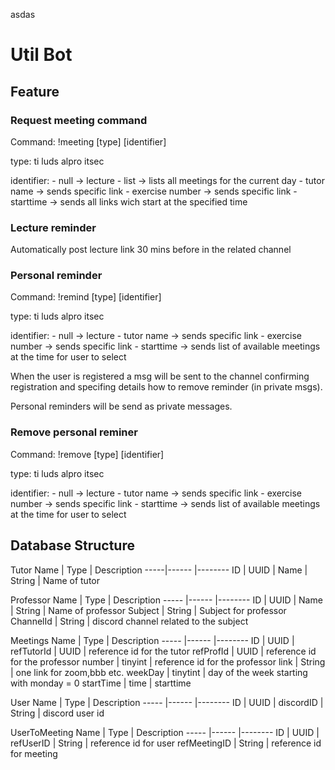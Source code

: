 asdas
# Util Bot

## Feature


### Request meeting command

Command: !meeting [type] [identifier]

type: ti luds alpro itsec

identifier:
	- null -> lecture
	- list -> lists all meetings for the current day
	- tutor name -> sends specific link
	- exercise number -> sends specific link
	- starttime -> sends all links wich start at the specified time

	
###	Lecture reminder

Automatically post lecture link 30 mins before 
in the related channel


### Personal reminder

Command: !remind [type] [identifier]

type: ti luds alpro itsec

identifier:
	- null -> lecture
	- tutor name -> sends specific link
	- exercise number -> sends specific link
	- starttime -> sends list of available meetings at the time for user to select

When the user is registered a msg will be sent to the channel 
confirming registration and specifing details how to remove reminder (in private msgs).

Personal reminders will be send as private messages.


### Remove personal reminer

Command: !remove  [type] [identifier]

type: ti luds alpro itsec

identifier:
	- null -> lecture
	- tutor name -> sends specific link
	- exercise number -> sends specific link
	- starttime -> sends list of available meetings at the time for user to select


## Database Structure

Tutor
Name | Type		| Description
-----|------	|--------
ID   | UUID 	| 
Name | String	| Name of tutor

Professor
Name	  | Type		| Description
-----	  |------		|--------
ID   	  | UUID 		| 
Name 	  | String		| Name of professor
Subject   | String		| Subject for professor
ChannelId | String		| discord channel related to the subject

Meetings
Name		| Type		| Description
-----		|------		|--------
ID   		| UUID 		| 
refTutorId  | UUID      | reference id for the tutor
refProfId   | UUID      | reference id for the professor
number	    | tinyint   | reference id for the professor
link		| String	| one link for zoom,bbb etc.
weekDay		| tinytint	| day of the week starting with monday = 0
startTime	| time		| starttime 

User
Name		| Type		| Description
-----		|------		|--------
ID   		| UUID 		| 
discordID   | String    | discord user id

UserToMeeting
Name		 | Type		| Description
-----		 |------	|--------
ID   		 | UUID 	| 
refUserID    | String   | reference id for user
refMeetingID | String   | reference id for meeting
